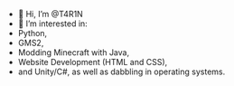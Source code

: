 - 👋 Hi, I’m @T4R1N
- 👀 I’m interested in:
-  Python,
-  GMS2, 
-  Modding Minecraft with Java, 
-  Website Development (HTML and CSS), 
-  and Unity/C#, as well as dabbling in operating systems.

